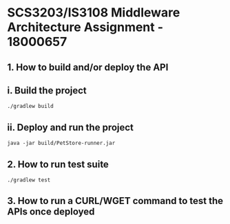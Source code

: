 # SCS3203/IS3108 Middleware Architecture Assignment - 18000657

## 1. How to build and/or deploy the API

## i. Build the project

    ./gradlew build

## ii. Deploy and run the project

    java -jar build/PetStore-runner.jar
    
## 2. How to run test suite

    ./gradlew test

## 3. How to run a CURL/WGET command to test the APIs once deployed

